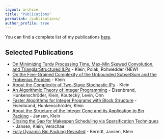 ```yaml
---
layout: archive
title: "Publications"
permalink: /publications/
author_profile: true
---
```


You can find a complete list of my publications [here](https://kimiklein.github.io/list_publications.pdf).

Selected Publications
---
- [On Minimizing Tardy Processing Time, Max-Min Skewed Convolution, and TrianglarStructured ILPs](https://www.siam.org/conferences/cm/program/accepted-papers/soda23-accepted-papers) - Klein, Polak, Rohwedder (NEW)
- [On the Fine-Grained Complexity of the Unbounded SubsetSum and the Frobenius Problem](http://arxiv.org/abs/2108.05581) - Klein
- [About the Complexity of Two-Stage Stochastic IPs](https://arxiv.org/abs/1901.01135) - Klein
- [An Algorithmic Theory of Integer Programming](https://arxiv.org/abs/1904.01361) - Eisenbrand, Hunkenschröder, Klein, Koutecký, Levin, Onn
- [Faster Algorithms for Integer Programs with Block Structure](https://arxiv.org/abs/1802.06289) - Eisenbrand, Hunkenschröder, Klein
- [About the Structure of the Integer Cone and its Application to Bin Packing](https://arxiv.org/abs/1604.07286) - Jansen, Klein
- [Closing the Gap for Makespan Scheduling via Sparsification Techniques](https://arxiv.org/abs/1604.07153) - Jansen, Klein, Verschae
- [Fully Dynamic Bin Packing Revisited](https://arxiv.org/abs/1411.0960) - Berndt, Jansen, Klein

<!-- a normal html comment {% if author.googlescholar %}
  You can also find my articles on <u><a href="{{author.googlescholar}}">my Google Scholar profile</a>.</u>
{% endif %}

{% include base_path %}

{% for post in site.publications reversed %}
  {% include archive-single.html %}
{% endfor %}-->
